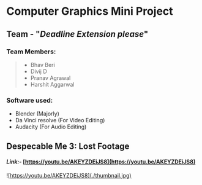 # Computer Graphics Mini Project

## Team - "_Deadline Extension please_"

### Team Members:
> - Bhav Beri
> - Divij D
> - Pranav Agrawal
> - Harshit Aggarwal

### Software used:
 - Blender (Majorly)
 - Da Vinci resolve (For Video Editing)
 - Audacity (For Audio Editing)

## **Despecable Me 3: Lost Footage**

#### ***Link:-*** [https://youtu.be/AKEYZDEiJS8](https://youtu.be/AKEYZDEiJS8)

![https://youtu.be/AKEYZDEiJS8](./thumbnail.jpg)

